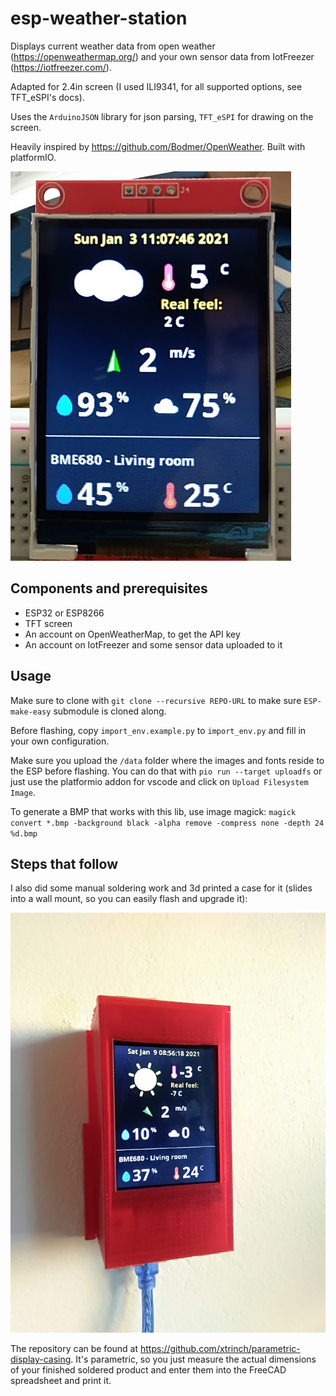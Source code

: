 # esp-weather-station

Displays current weather data from open weather (https://openweathermap.org/) and your own sensor data from IotFreezer (https://iotfreezer.com/).

Adapted for 2.4in screen (I used ILI9341, for all supported options, see TFT_eSPI's docs).

Uses the `ArduinoJSON` library for json parsing, `TFT_eSPI` for drawing on the screen.

Heavily inspired by https://github.com/Bodmer/OpenWeather. Built with platformIO.

![Image](https://github.com/xtrinch/esp-weather-station/blob/master/images/image.jpg)

## Components and prerequisites

- ESP32 or ESP8266
- TFT screen
- An account on OpenWeatherMap, to get the API key
- An account on IotFreezer and some sensor data uploaded to it

## Usage

Make sure to clone with `git clone --recursive REPO-URL` to make sure `ESP-make-easy` submodule is cloned along.

Before flashing, copy `import_env.example.py` to `import_env.py` and fill in your own configuration.

Make sure you upload the `/data` folder where the images and fonts reside to the ESP before flashing. You can do that with `pio run --target uploadfs` or just use the platformio addon for vscode and click on `Upload Filesystem Image`.

To generate a BMP that works with this lib, use image magick:
`magick convert *.bmp -background black -alpha remove -compress none -depth 24 %d.bmp`

## Steps that follow

I also did some manual soldering work and 3d printed a case for it (slides into a wall mount, so you can easily flash and upgrade it):

![Image](https://github.com/xtrinch/esp-weather-station/blob/master/images/weatherstation.jpg)

The repository can be found at https://github.com/xtrinch/parametric-display-casing. It's parametric, so you just measure the actual dimensions of your finished soldered product and enter them into the FreeCAD spreadsheet and print it.

